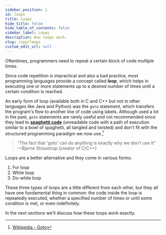 ```yaml
---
sidebar_position: 1
id: loops
title: Loops
hide_title: false
hide_table_of_contents: false
sidebar_label: Loops
description: How loops work.
slug: /cpp/loops
custom_edit_url: null
---
```


Oftentimes, programmers need to repeat a certain block of code multiple times.

Since code repetition is impractical and also a bad practice, most programming languages provide a concept called ***loop***, which helps in executing one or more statements up to a desired number of times until a certain condition is reached.

An early form of loop (available both in C and C++ but not in other languages like Java and Python) was the `goto` statement, which transfers the program's flow to another line of code using labels. Although used a lot in the past, `goto` statements are rarely useful and not recommended since they lead to **[spaghetti code](https://en.wikipedia.org/wiki/Spaghetti_code)** (unreadable code with a path of execution similar to a bowl of spaghetti, all tangled and twisted) and don't fit with the structured programming paradigm we now use.[^1] 

> "The fact that 'goto' can do anything is exactly why we don't use it" —Bjarne Stroustrup (creator of C/C++)

Loops are a better alternative and they come in various forms:
1. For loop
2. While loop
3. Do-while loop

These three types of loops are a little different from each other, but they all have one fundamental thing in common: the code inside the loop is repeatedly executed, whether a specified number of times or until some condition is met, or even indefinitely.

In the next sections we'll discuss how these loops work exactly.


[^1]: [Wikipedia - Goto](https://en.wikipedia.org/wiki/Goto)